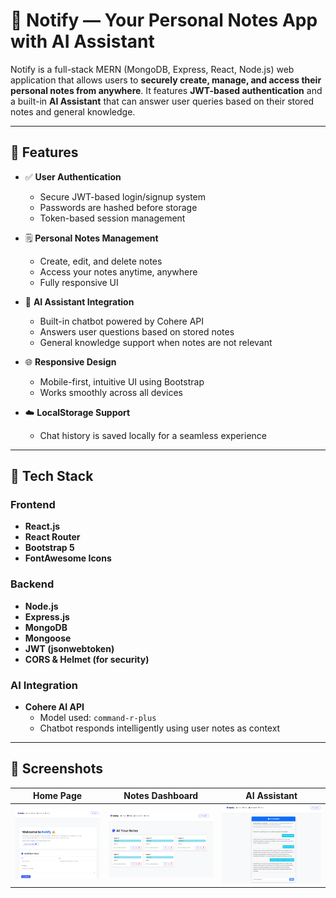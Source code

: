 # 📝 Notify — Your Personal Notes App with AI Assistant

Notify is a full-stack MERN (MongoDB, Express, React, Node.js) web application that allows users to **securely create, manage, and access their personal notes from anywhere**. It features **JWT-based authentication** and a built-in **AI Assistant** that can answer user queries based on their stored notes and general knowledge.

---

## 🚀 Features

- ✅ **User Authentication**
  - Secure JWT-based login/signup system
  - Passwords are hashed before storage
  - Token-based session management

- 🗒️ **Personal Notes Management**
  - Create, edit, and delete notes
  - Access your notes anytime, anywhere
  - Fully responsive UI

- 🤖 **AI Assistant Integration**
  - Built-in chatbot powered by Cohere API
  - Answers user questions based on stored notes
  - General knowledge support when notes are not relevant

- 🌐 **Responsive Design**
  - Mobile-first, intuitive UI using Bootstrap
  - Works smoothly across all devices

- ☁️ **LocalStorage Support**
  - Chat history is saved locally for a seamless experience

---

## 🔐 Tech Stack

### Frontend
- **React.js**
- **React Router**
- **Bootstrap 5**
- **FontAwesome Icons**

### Backend
- **Node.js**
- **Express.js**
- **MongoDB**
- **Mongoose**
- **JWT (jsonwebtoken)**
- **CORS & Helmet (for security)**

### AI Integration
- **Cohere AI API**
  - Model used: `command-r-plus`
  - Chatbot responds intelligently using user notes as context

---

## 📸 Screenshots

| Home Page | Notes Dashboard | AI Assistant |
|-----------|------------------|--------------|
| ![Home](screenshots/home.png) | ![Notes](screenshots/notes.png) | ![AI](screenshots/chatbot.png) |
